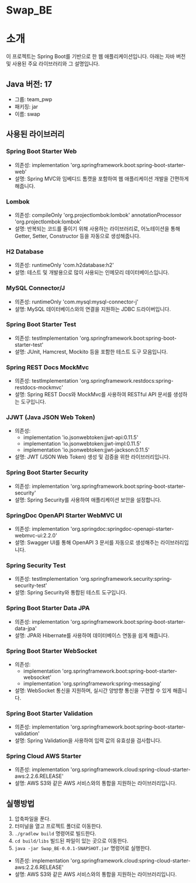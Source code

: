# Swap_BE

# 소개

이 프로젝트는 Spring Boot를 기반으로 한 웹 애플리케이션입니다. 아래는 자바 버전 및 사용된 주요 라이브러리와 그 설명입니다.

## Java 버전: 17

- 그룹: team_pwp
- 패키징: jar
- 이름: swap

## 사용된 라이브러리

### Spring Boot Starter Web

- 의존성: implementation 'org.springframework.boot:spring-boot-starter-web'
- 설명: Spring MVC와 임베디드 톰캣을 포함하여 웹 애플리케이션 개발을 간편하게 해줍니다.

### Lombok

- 의존성:
  compileOnly 'org.projectlombok:lombok'
  annotationProcessor 'org.projectlombok:lombok'
- 설명: 반복되는 코드를 줄이기 위해 사용하는 라이브러리로, 어노테이션을 통해 Getter, Setter, Constructor 등을 자동으로 생성해줍니다.

### H2 Database

- 의존성: runtimeOnly 'com.h2database:h2'
- 설명: 테스트 및 개발용으로 많이 사용되는 인메모리 데이터베이스입니다.

### MySQL Connector/J

- 의존성: runtimeOnly 'com.mysql:mysql-connector-j'
- 설명: MySQL 데이터베이스와의 연결을 지원하는 JDBC 드라이버입니다.

### Spring Boot Starter Test

- 의존성: testImplementation 'org.springframework.boot:spring-boot-starter-test'
- 설명: JUnit, Hamcrest, Mockito 등을 포함한 테스트 도구 모음입니다.

### Spring REST Docs MockMvc

- 의존성: testImplementation 'org.springframework.restdocs:spring-restdocs-mockmvc'
- 설명: Spring REST Docs와 MockMvc를 사용하여 RESTful API 문서를 생성하는 도구입니다.

### JJWT (Java JSON Web Token)

- 의존성:
    - implementation 'io.jsonwebtoken:jjwt-api:0.11.5'
    - implementation 'io.jsonwebtoken:jjwt-impl:0.11.5'
    - implementation 'io.jsonwebtoken:jjwt-jackson:0.11.5'
- 설명: JWT (JSON Web Token) 생성 및 검증을 위한 라이브러리입니다.

### Spring Boot Starter Security

- 의존성: implementation 'org.springframework.boot:spring-boot-starter-security'
- 설명: Spring Security를 사용하여 애플리케이션 보안을 설정합니다.

### SpringDoc OpenAPI Starter WebMVC UI

- 의존성: implementation 'org.springdoc:springdoc-openapi-starter-webmvc-ui:2.2.0'
- 설명: Swagger UI를 통해 OpenAPI 3 문서를 자동으로 생성해주는 라이브러리입니다.

### Spring Security Test

- 의존성: testImplementation 'org.springframework.security:spring-security-test'
- 설명: Spring Security와 통합된 테스트 도구입니다.

### Spring Boot Starter Data JPA

- 의존성: implementation 'org.springframework.boot:spring-boot-starter-data-jpa'
- 설명: JPA와 Hibernate를 사용하여 데이터베이스 연동을 쉽게 해줍니다.

### Spring Boot Starter WebSocket

- 의존성:
    - implementation 'org.springframework.boot:spring-boot-starter-websocket'
    - implementation 'org.springframework:spring-messaging'
- 설명: WebSocket 통신을 지원하며, 실시간 양방향 통신을 구현할 수 있게 해줍니다.

### Spring Boot Starter Validation

- 의존성: implementation 'org.springframework.boot:spring-boot-starter-validation'
- 설명: Spring Validation을 사용하여 입력 값의 유효성을 검사합니다.

### Spring Cloud AWS Starter
- 의존성: implementation 'org.springframework.cloud:spring-cloud-starter-aws:2.2.6.RELEASE'
- 설명: AWS S3와 같은 AWS 서비스와의 통합을 지원하는 라이브러리입니다.

## 실행방법

1. 압축파일을 푼다.
2. 터미널을 열고 프로젝트 폴더로 이동한다.
3. `./gradlew build` 명령어로 빌드한다.
4. `cd build/libs` 빌드된 파일이 있는 곳으로 이동한다.
5. `java -jar Swap_BE-0.0.1-SNAPSHOT.jar` 명령어로 실행한다.

- 의존성: implementation 'org.springframework.cloud:spring-cloud-starter-aws:2.2.6.RELEASE'
- 설명: AWS S3와 같은 AWS 서비스와의 통합을 지원하는 라이브러리입니다.


